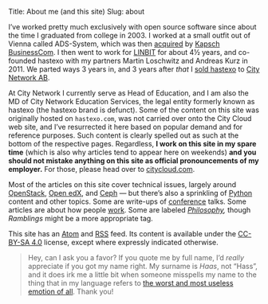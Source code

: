 Title: About me (and this site)
Slug: about

I’ve worked pretty much exclusively with open source software since
about the time I graduated from college in 2003. I worked at a small
outfit out of Vienna called ADS-System, which was then
[acquired](https://www.ots.at/presseaussendung/OTS_20050404_OTS0022/kapsch-businesscom-kauft-ads-system-ausbau-des-geschaeftsbereichs-it-und-netzwerkloesungen)
by [Kapsch BusinessCom](https://www.kapsch.net/kbc). I then went to
work for [LINBIT](https://www.linbit.com) for about 4½ years, and
co-founded hastexo with my partners Martin Loschwitz and Andreas Kurz
in 2011. We parted ways 3 years in, and 3 years after _that_ I [sold
hastexo](https://www.citynetwork.eu/pressreleases/city-network-shifts-high-gear-hastexo-acquisition/)
to [City Network AB](https://www.citynetwork.eu).

At City Network I currently serve as Head of Education, and I am also
the MD of City Network Education Services, the legal entity formerly
known as hastexo (the hastexo brand is defunct). Some of the content
on this site was originally hosted on `hastexo.com`, was not carried
over onto the City Cloud web site, and I’ve resurrected it here based
on popular demand and for reference purposes. Such content is clearly
spelled out as such at the bottom of the respective pages. Regardless,
**I work on this site in my spare time** (which is also why articles
tend to appear here on weekends) **and you should not mistake
anything on this site as official pronouncements of my employer.** For
those, please head over to [citycloud.com](https://www.citycloud.com).

Most of the articles on this site cover technical issues, largely
around [OpenStack](/tag/openstack.html), [Open
edX](/tag/open-edx.html), and [Ceph](/tag/ceph.html) — but there’s
also a sprinkling of [Python](/tag/python.html) content and other
topics. Some are write-ups of [conference](/tag/conference.html)
talks. Some articles are about how people [work](/tag/work.html). Some are
labeled _[Philosophy](/tag/philosophy.html),_ though _Ramblings_ might
be a more appropriate tag.

This site has an [Atom](/feeds/all.atom.xml) and
[RSS](/feeds/all.rss.xml) feed. Its content is available under the
[CC-BY-SA 4.0](https://creativecommons.org/licenses/by-sa/4.0/deed.en)
license, except where expressly indicated otherwise.

> Hey, can I ask you a favor? If you quote me by full name, I’d
> *really* appreciate if you got my name right. My surname is *Haas*,
> not “Hass”, and it does irk me a little bit when someone misspells
> my name to the thing that in my language refers to [the worst and
> most useless emotion of
> all](https://en.wiktionary.org/wiki/Hass#Noun). Thank you!
